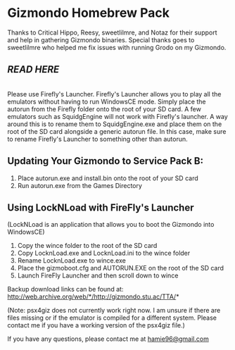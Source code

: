# Gizmondo Homebrew Pack

Thanks to Critical Hippo, Reesy, sweetlilmre, and Notaz for their support and help in gathering Gizmondo binaries.
Special thanks goes to sweetlilmre who helped me fix issues with running Grodo on my Gizmondo.

## ***READ HERE***
<br>
Please use Firefly's Launcher. Firefly's Launcher allows you to play all the emulators without having to run WindowsCE mode.
Simply place the autorun from the Firefly folder onto the root of your SD card.
A few emulators such as SquidgEngine will not work with Firefly's launcher. A way around this is to rename them to
SquidgEngine.exe and place them on the root of the SD card alongside a generic autorun file. In this case, make sure to rename
Firefly's Launcher to something other than autorun.

## Updating Your Gizmondo to Service Pack B:
1. Place autorun.exe and install.bin onto the root
of your SD card
2. Run autorun.exe from the Games Directory

## Using LockNLoad with FireFly's Launcher
(LockNLoad is an application that allows you to boot the Gizmondo into WindowsCE)
1. Copy the wince folder to the root of the SD card
2. Copy LocknLoad.exe and LocknLoad.ini to the wince folder
3. Rename LocknLoad.exe to wince.exe
3. Place the gizmoboot.cfg and AUTORUN.EXE on the root of the SD card
4. Launch FireFly Launcher and then scroll down to wince

Backup download links can be found at: http://web.archive.org/web/*/http://gizmondo.stu.ac/TTA/*

(Note: psx4giz does not currently work right now. I am unsure if there are files missing or if the emulator is compiled for a different system. Please contact me if you have a working version of the psx4giz file.)

If you have any questions, please contact me at hamie96@gmail.com
